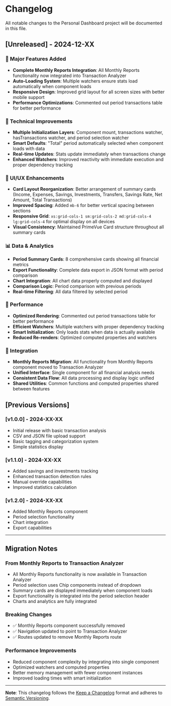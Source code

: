 # Changelog

All notable changes to the Personal Dashboard project will be documented in this file.

## [Unreleased] - 2024-12-XX

### 🎉 Major Features Added

-   **Complete Monthly Reports Integration**: All Monthly Reports functionality now integrated into Transaction Analyzer
-   **Auto-Loading System**: Multiple watchers ensure stats load automatically when component loads
-   **Responsive Design**: Improved grid layout for all screen sizes with better mobile support
-   **Performance Optimizations**: Commented out period transactions table for better performance

### 🔧 Technical Improvements

-   **Multiple Initialization Layers**: Component mount, transactions watcher, hasTransactions watcher, and period selection watcher
-   **Smart Defaults**: "Total" period automatically selected when component loads with data
-   **Real-time Updates**: Stats update immediately when transactions change
-   **Enhanced Watchers**: Improved reactivity with immediate execution and proper dependency tracking

### 🎨 UI/UX Enhancements

-   **Card Layout Reorganization**: Better arrangement of summary cards (Income, Expenses, Savings, Investments, Transfers, Savings Rate, Net Amount, Total Transactions)
-   **Improved Spacing**: Added `mb-6` for better vertical spacing between sections
-   **Responsive Grid**: `xs:grid-cols-1 sm:grid-cols-2 md:grid-cols-4 lg:grid-cols-4` for optimal display on all devices
-   **Visual Consistency**: Maintained PrimeVue Card structure throughout all summary cards

### 📊 Data & Analytics

-   **Period Summary Cards**: 8 comprehensive cards showing all financial metrics
-   **Export Functionality**: Complete data export in JSON format with period comparison
-   **Chart Integration**: All chart data properly computed and displayed
-   **Comparison Logic**: Period comparison with previous periods
-   **Real-time Filtering**: All data filtered by selected period

### 🚀 Performance

-   **Optimized Rendering**: Commented out period transactions table for better performance
-   **Efficient Watchers**: Multiple watchers with proper dependency tracking
-   **Smart Initialization**: Only loads stats when data is actually available
-   **Reduced Re-renders**: Optimized computed properties and watchers

### 🔄 Integration

-   **Monthly Reports Migration**: All functionality from Monthly Reports component moved to Transaction Analyzer
-   **Unified Interface**: Single component for all financial analysis needs
-   **Consistent Data Flow**: All data processing and display logic unified
-   **Shared Utilities**: Common functions and computed properties shared between features

## [Previous Versions]

### [v1.0.0] - 2024-XX-XX

-   Initial release with basic transaction analysis
-   CSV and JSON file upload support
-   Basic tagging and categorization system
-   Simple statistics display

### [v1.1.0] - 2024-XX-XX

-   Added savings and investments tracking
-   Enhanced transaction detection rules
-   Manual override capabilities
-   Improved statistics calculation

### [v1.2.0] - 2024-XX-XX

-   Added Monthly Reports component
-   Period selection functionality
-   Chart integration
-   Export capabilities

---

## Migration Notes

### From Monthly Reports to Transaction Analyzer

-   All Monthly Reports functionality is now available in Transaction Analyzer
-   Period selection uses Chip components instead of dropdown
-   Summary cards are displayed immediately when component loads
-   Export functionality is integrated into the period selection header
-   Charts and analytics are fully integrated

### Breaking Changes

-   ✅ Monthly Reports component successfully removed
-   ✅ Navigation updated to point to Transaction Analyzer
-   ✅ Routes updated to remove Monthly Reports route

### Performance Improvements

-   Reduced component complexity by integrating into single component
-   Optimized watchers and computed properties
-   Better memory management with fewer component instances
-   Improved loading times with smart initialization

---

**Note**: This changelog follows the [Keep a Changelog](https://keepachangelog.com/) format and adheres to [Semantic Versioning](https://semver.org/).
